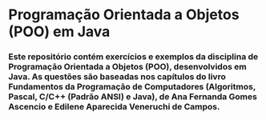 # Programação Orientada a Objetos (POO) em Java
### Este repositório contém exercícios e exemplos da disciplina de Programação Orientada a Objetos (POO), desenvolvidos em Java. As questões são baseadas nos capítulos do livro Fundamentos da Programação de Computadores (Algoritmos, Pascal, C/C++ (Padrão ANSI) e Java), de Ana Fernanda Gomes Ascencio e Edilene Aparecida Veneruchi de Campos.
